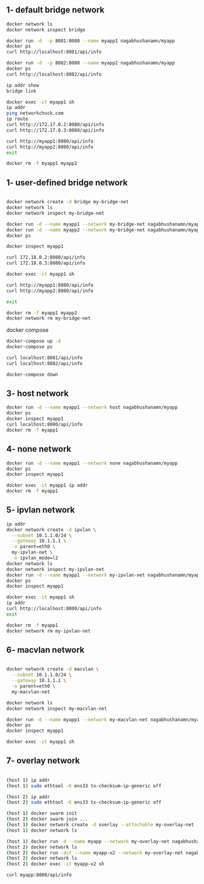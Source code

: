 ## 1- default bridge network

<!-- ```bash
docker network ls
docker network inspect bridge
docker run -d --name my-nginx -p 8080:80 nginx
docker ps
docker inspect my-nginx
docker network inspect bridge
docker stop my-nginx
docker rm my-nginx
``` -->

```bash
docker network ls
docker network inspect bridge

docker run -d  -p 8081:8080 --name myapp1 nagabhushanamn/myapp
docker ps
curl http://localhost:8081/api/info

docker run -d  -p 8082:8080 --name myapp2 nagabhushanamn/myapp
docker ps
curl http://localhost:8082/api/info

ip addr show
bridge link

docker exec -it myapp1 sh
ip addr
ping networkchuck.com
ip route
curl http://172.17.0.2:8080/api/info
curl http://172.17.0.3:8080/api/info

curl http://myapp1:8080/api/info
curl http://myapp2:8080/api/info
exit

docker rm -f myapp1 myapp2
```

## 1- user-defined bridge network

```bash

docker network create -d bridge my-bridge-net
docker network ls
docker network inspect my-bridge-net

docker run -d --name myapp1 --network my-bridge-net nagabhushanamn/myapp
docker run -d --name myapp2 --network my-bridge-net nagabhushanamn/myapp
docker ps

docker inspect myapp1

curl 172.18.0.2:8080/api/info
curl 172.18.0.3:8080/api/info

docker exec -it myapp1 sh

curl http://myapp1:8080/api/info
curl http://myapp2:8080/api/info

exit

docker rm -f myapp1 myapp2
docker network rm my-bridge-net

```

docker compose

```bash
docker-compose up -d
docker-compose ps

curl localhost:8081/api/info
curl localhost:8082/api/info

docker-compose down

```

## 3- host network

```bash
docker run -d --name myapp1 --network host nagabhushanamn/myapp
docker ps
docker inspect myapp1
curl localhost:8080/api/info
docker rm -f myapp1
```

## 4- none network

```bash
docker run -d --name myapp1 --network none nagabhushanamn/myapp
docker ps
docker inspect myapp1

docker exec -it myapp1 ip addr
docker rm -f myapp1
```

## 5- ipvlan network

```bash
ip addr
docker network create -d ipvlan \
  --subnet 10.1.1.0/24 \
  --gateway 10.1.1.1 \
  -o parent=eth0 \
  my-ipvlan-net \
  -o ipvlan_mode=l2
docker network ls
docker network inspect my-ipvlan-net
docker run -d --name myapp1 --network my-ipvlan-net nagabhushanamn/myapp
docker ps
docker inspect myapp1

docker exec -it myapp1 sh
ip addr
curl http://localhost:8080/api/info
exit

docker rm -f myapp1
docker network rm my-ipvlan-net

```

## 6- macvlan network

```bash

docker network create -d macvlan \
  --subnet 10.1.1.0/24 \
  --gateway 10.1.1.1 \
  -o parent=eth0 \
  my-macvlan-net

docker network ls
docker network inspect my-macvlan-net

docker run -d --name myapp1 --network my-macvlan-net nagabhushanamn/myapp
docker ps
docker inspect myapp1

docker exec -it myapp1 sh


```

## 7- overlay network

```bash

(host 1) ip addr
(host 1) sudo ethtool -K ens33 tx-checksum-ip-generic off

(host 2) ip addr
(host 2) sudo ethtool -K ens33 tx-checksum-ip-generic off

(host 1) docker swarm init
(host 2) docker swarm join ...
(host 1) docker network create -d overlay --attachable my-overlay-net
(host 1) docker network ls

(host 1) docker run -d --name myapp --network my-overlay-net nagabhushanamn/myapp
(host 2) docker network ls
(host 2) docker run -dit --name myapp-v2 --network my-overlay-net nagabhushanamn/myapp
(host 2) docker network ls
(host 2) docker exec -it myapp-v2 sh

curl myapp:8080/api/info
```
